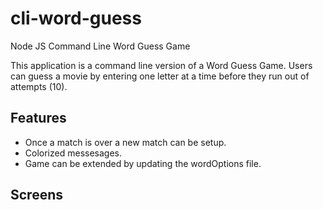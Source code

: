 # cli-word-guess
Node JS Command Line Word Guess Game

This application is a command line version of a Word Guess Game.
Users can guess a movie by entering one letter at a time before they run out of attempts (10).

## Features
- Once a match is over a new match can be setup.
- Colorized messesages.
- Game can be extended by updating the wordOptions file.

## Screens

